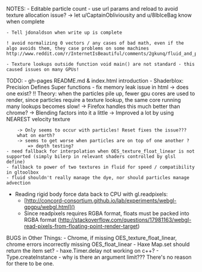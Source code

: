 NOTES:
	- Editable particle count - use url params and reload to avoid texture allocation issue?
		-> let u/CaptainObliviousity and u/8lbIceBag know when complete

	- Tell jdonaldson when write up is complete

	! avoid normalizing 0 vectors / any cases of bad math, even if the algo avoids them, they case problems on some machines http://www.reddit.com/r/InternetIsBeautiful/comments/2gkunq/fluid_and_particles_in_webgl/ckk3jrp
	
	- Texture lookups outside function void main() are not standard - this caused issues on many GPUs!

TODO:
	- gh-pages README.md & index.html introduction
	- Shaderblox: Precision
				  Defines
				  Super functions
	- fix memory leak issue in html -> does one exist?
		!! Theory: when the particles pile up, fewer gpu cores are used to render, since particles require a texture lookup, the same core running many lookups becomes slow!
			-> Firefox handles this much better than chrome?
			-> Blending factors into it a little
			-> Improved a lot by using NEAREST velocity texture

		-> Only seems to occur with particles! Reset fixes the issue???
		what on earth?
		-> seems to get worse when particles are on top of one another ?
			=> depth testing?
	- need fallback for interpolation when OES_texture_float_linear is not supported (simply bilerp in relevant shaders controlled by glsl define)
	- fallback to power of two textures in fluid for speed / compatibility in gltoolbox
	- fluid shouldn't really manage the dye, nor should particles manage advection

- Reading rigid body force data back to CPU with gl.readpixels:
	- [http://concord-consortium.github.io/lab/experiments/webgl-gpgpu/webgl.html]()
	- Since readpixels requires RGBA format, floats must be packed into RGBA format (http://stackoverflow.com/questions/17981163/webgl-read-pixels-from-floating-point-render-target)

BUGS in Other Things:
	- Chrome, if missing OES_texture_float_linear, chrome errors incorrectly missing OES_float_linear
	- Haxe Map.set should return the item set?
	- haxe.Timer.delay not working on c++?
	- Type.createInstance - why is there an argument limit??? There's no reason for there to be one.